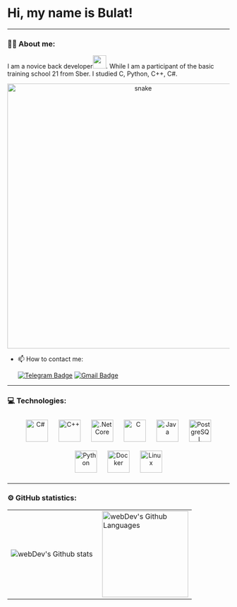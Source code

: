 
# Hi, my name is Bulat!

---

### :man_technologist: About me:

I am a novice back developer<img src="https://media .giphy.com/media/WUlplcMpOCEmTGBtBW/giphy.gif" width="30px">. While I am a participant of the basic training school 21 from Sber. I studied C, Python, C++, C#.

<p align="center">
 <img width="600" src="[(https://github.com/FilimonovAlexey/FilimonovAlexey/blob/main/assets/github-snake.svg)](https://github.com/FilimonovAlexey/FilimonovAlexey/blob/main/assets/github-snake.svg)" alt="snake"/>
</p>

- :mailbox: How to contact me:

  [![Telegram Badge](https://img.shields.io/badge/-bulatruslanovich-green?style=flat&logo=Telegram&logoColor=white)](https://t.me/BulatRuslanovich) [![Gmail Badge](https://img.shields.io/badge/-Gmail-red?style=flat&logo=Gmail&logoColor=white)](mailto:bulatruslanovich@gmail.com)

---

### 💻 Technologies:
 
<div align="center">  
<a href="https://docs.microsoft.com/en-us/dotnet/csharp/" target="_blank"><img style="margin: 10px" src="https://profilinator.rishav.dev/skills-assets/csharp-original.svg" alt="C#" height="50" /></a>  
<a href="https://www.cplusplus.com/" target="_blank"><img style="margin: 10px" src="https://profilinator.rishav.dev/skills-assets/cplusplus-original.svg" alt="C++" height="50" /></a>  
<a href="https://dotnet.microsoft.com/download" target="_blank"><img style="margin: 10px" src="https://profilinator.rishav.dev/skills-assets/dotnetcore.png" alt=".Net Core" height="50" /></a>  
<a href="https://www.cprogramming.com/" target="_blank"><img style="margin: 10px" src="https://profilinator.rishav.dev/skills-assets/c-original.svg" alt="C" height="50" /></a>  
<a href="https://www.java.com/" target="_blank"><img style="margin: 10px" src="https://profilinator.rishav.dev/skills-assets/java-original-wordmark.svg" alt="Java" height="50" /></a>  
<a href="https://www.postgresql.org/" target="_blank"><img style="margin: 10px" src="https://profilinator.rishav.dev/skills-assets/postgresql-original-wordmark.svg" alt="PostgreSQL" height="50" /></a>  
<a href="https://www.python.org/" target="_blank"><img style="margin: 10px" src="https://profilinator.rishav.dev/skills-assets/python-original.svg" alt="Python" height="50" /></a>  
<a href="https://www.docker.com/" target="_blank"><img style="margin: 10px" src="https://profilinator.rishav.dev/skills-assets/docker-original-wordmark.svg" alt="Docker" height="50" /></a>  
<a href="https://www.linux.org/" target="_blank"><img style="margin: 10px" src="https://profilinator.rishav.dev/skills-assets/linux-original.svg" alt="Linux" height="50" /></a>  
</div>

---


### ⚙️ GitHub statistics:

<table>
  <tr>
    <td>
      <img align="left" src="http://github-readme-streak-stats.herokuapp.com?user=BulatRuslanovich&theme=dark&background=000000" alt="webDev's Github stats" />
    </td>
    <td>
      <img height="195px" align="right" alt="webDev's Github Languages" src="https://github-readme-stats-sigma-five.vercel.app/api/top-langs/?username=BulatRuslanovich&layout=compact&theme=vision-friendly-dark" />
    </td>
  </tr>
</table>
